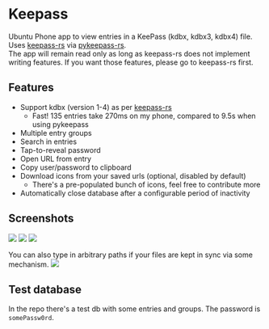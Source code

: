 # Keepass

Ubuntu Phone app to view entries in a KeePass (kdbx, kdbx3, kdbx4) file.  
Uses [keepass-rs](https://github.com/sseemayer/keepass-rs) via [pykeepass-rs](https://github.com/DavidVentura/pykeepass-rs).  
The app will remain read only as long as keepass-rs does not implement writing features. If you want those features,
please go to keepass-rs first.

## Features

- Support kdbx (version 1-4) as per [keepass-rs](https://github.com/sseemayer/keepass-rs)
  - Fast! 135 entries take 270ms on my phone, compared to 9.5s when using pykeepass
- Multiple entry groups
- Search in entries
- Tap-to-reveal password
- Open URL from entry
- Copy user/password to clipboard
- Download icons from your saved urls (optional, disabled by default)
  - There's a pre-populated bunch of icons, feel free to contribute more
- Automatically close database after a configurable period of inactivity

## Screenshots

![](https://github.com/davidventura/Keepass/blob/master/screenshots/confined.png?raw=true)
![](https://github.com/davidventura/Keepass/blob/master/screenshots/main.png?raw=true)
![](https://github.com/davidventura/Keepass/blob/master/screenshots/settings.png?raw=true)

You can also type in arbitrary paths if your files are kept in sync via some mechanism.
![](https://github.com/davidventura/Keepass/blob/master/screenshots/unconfined.png?raw=true)



## Test database

In the repo there's a test db with some entries and groups. The password is `somePassw0rd`.
